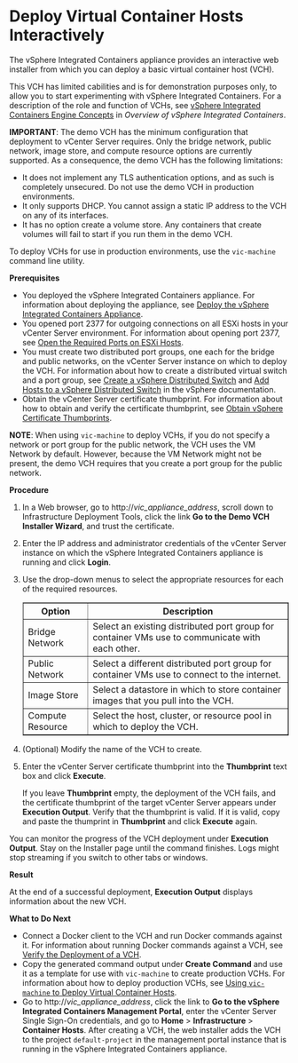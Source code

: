 # Deploy Virtual Container Hosts Interactively

The vSphere Integrated Containers appliance provides an interactive web installer from which you can deploy a basic virtual container host (VCH). 

This VCH has limited cabilities and is for demonstration purposes only, to allow you to start experimenting with vSphere Integrated Containers. For a description of the role and function of VCHs, see [vSphere Integrated Containers Engine Concepts](../vic_overview/introduction.md#concepts) in *Overview of vSphere Integrated Containers*.    

**IMPORTANT**: The demo VCH has the minimum configuration that deployment to vCenter Server requires. Only the bridge network, public network, image store, and compute resource options are currently supported. As a consequence, the demo VCH has the following limitations:

- It does not implement any TLS authentication options, and as such is completely unsecured. Do not use the demo VCH in production environments. 
- It only supports DHCP. You cannot assign a static IP address to the VCH on any of its interfaces.
- It has no option create a volume store. Any containers that create volumes will fail to start if you run them in the demo VCH.

To deploy VCHs for use in production environments, use the `vic-machine` command line utility. 

**Prerequisites** 

- You deployed the vSphere Integrated Containers appliance. For information about deploying the appliance, see [Deploy the vSphere Integrated Containers Appliance](deploy_vic_appliance.md).
- You opened port 2377 for outgoing connections on all ESXi hosts in your vCenter Server environment. For information about opening port 2377, see [Open the Required Ports on ESXi Hosts](open_ports_on_hosts.md).
- You must create two distributed port groups, one each for the bridge and public networks, on the vCenter Server instance on which to deploy the VCH. For information about how to create a distributed virtual switch and a port group, see [Create a vSphere Distributed Switch](https://docs.vmware.com/en/VMware-vSphere/6.5/com.vmware.vsphere.networking.doc/GUID-D21B3241-0AC9-437C-80B1-0C8043CC1D7D.html) and [Add Hosts to a vSphere Distributed Switch](https://docs.vmware.com/en/VMware-vSphere/6.5/com.vmware.vsphere.networking.doc/GUID-E90C1B0D-82CB-4A3D-BE1B-0FDCD6575725.html) in the vSphere documentation.   
- Obtain the vCenter Server certificate thumbprint. For information about how to obtain and verify the certificate thumbprint, see [Obtain vSphere Certificate Thumbprints](obtain_thumbprint.md).

**NOTE**: When using `vic-machine` to deploy VCHs, if you do not specify a network or port group for the public network, the VCH uses the VM Network by default. However, because the VM Network might not be present, the demo VCH requires that you create a port group for the public network. 


**Procedure**

1. In a Web browser, go to  http://<i>vic_appliance_address</i>, scroll down to Infrastructure Deployment Tools, click the link **Go to the Demo VCH Installer Wizard**, and trust the certificate. 
2. Enter the IP address and administrator credentials of the vCenter Server instance on which the vSphere Integrated Containers appliance is running and click **Login**. 
4. Use the drop-down menus to select the appropriate resources for each of the required resources.

    <table border="1">
    <tr>
    <th scope="col">Option</th>
    <th scope="col">Description</th>
    </tr>
    <tr>
    <td>Bridge Network</td>
    <td>Select an existing distributed port group for container VMs use to communicate with each other.</td>
    </tr>
    <tr>
    <td>Public Network</td>
    <td>Select a different distributed port group for container VMs use to connect to the internet.</td>
    </tr>
    <tr>
    <td>Image Store</td>
    <td>Select a datastore in which to store container images that you pull into the VCH.</td>
    </tr>
    <tr>
    <td>Compute Resource</td>
    <td>Select the host, cluster, or resource pool in which to deploy the VCH.</td>
    </tr>
    </table>

5. (Optional) Modify the name of the VCH to create.

6. Enter the vCenter Server certificate thumbprint into the **Thumbprint** text box and click **Execute**. 

    If you leave **Thumbprint** empty, the deployment of the VCH fails, and the certificate thumbprint of the target vCenter Server appears under **Execution Output**. Verify that the thumbprint is valid. If it is valid, copy and paste the thumprint in **Thumbprint** and click **Execute** again.

You can monitor the progress of the VCH deployment under **Execution Output**. Stay on the Installer page until the command finishes. Logs might stop streaming if you switch to other tabs or windows. 

**Result**

At the end of a successful deployment, **Execution Output** displays information about the new VCH.  


**What to Do Next**

- Connect a Docker client to the VCH and run Docker commands against it. For information about running Docker commands against a VCH, see [Verify the Deployment of a VCH](verify_vch_deployment.md).
- Copy the generated command output under **Create Command** and use it as a template for use with `vic-machine` to create production VCHs. For information about how to deploy production VCHs, see [Using `vic-machine` to Deploy Virtual Container Hosts](deploy_vch.md).
- Go to http://<i>vic_appliance_address</i>, click the link to **Go to the vSphere Integrated Containers Management Portal**, enter the vCenter Server Single Sign-On credentials, and go to **Home** > **Infrastructure** > **Container Hosts**. After creating a VCH, the web installer adds the VCH to the project `default-project` in the management portal instance that is running in the vSphere Integrated Containers appliance. 

